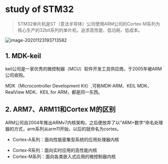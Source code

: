 # study of STM32

> STM32单片机是ST（意法半导体）公司使用ARM公司的Cortex-M系列为核心生产的32bit系列的单片机，追求高性能、低功耗、低成本。

<img src="https://gitee.com/xiaoshihd/MdPicture/raw/master/img/20201123193718.png" alt="image-20201123193713582"  />

## 1. MDK-keil

keil公司是一家优秀的微控制器（MCU）软件开发工具供应商，于2005年被ARM公司收购。

MDK（Microcontroller Development Kit）,可称MDK-ARM、KEIL MDK、RealView MDK、KEIL for ARM，都是同一东西。

## 2. ARM7、ARM11和Cortex M的区别

ARM公司自2004年推出ARMv7内核架构，之后便放弃了以”ARM+数字“命名处理器的方式，arm系列从arm11开始，以后的就命名为cortex。

* Cortex-A系列：面向性能密集型系统的应用处理器内核

- Cortex-R系列：面向实时应用的高性能内核
- Cortex-M系列：面向各类嵌入式应用的微控制器内核

